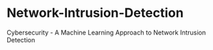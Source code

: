 # Network-Intrusion-Detection
Cybersecurity - A Machine Learning Approach to Network Intrusion Detection
